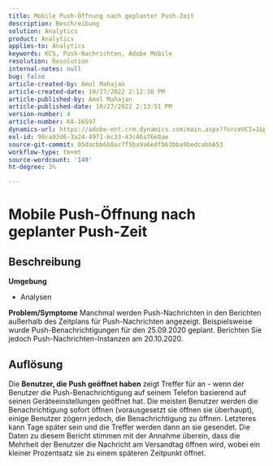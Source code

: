 ```yaml
---
title: Mobile Push-Öffnung nach geplanter Push-Zeit
description: Beschreibung
solution: Analytics
product: Analytics
applies-to: Analytics
keywords: KCS, Push-Nachrichten, Adobe Mobile
resolution: Resolution
internal-notes: null
bug: false
article-created-by: Amol Mahajan
article-created-date: 10/27/2022 2:12:30 PM
article-published-by: Amol Mahajan
article-published-date: 10/27/2022 2:13:51 PM
version-number: 4
article-number: KA-16597
dynamics-url: https://adobe-ent.crm.dynamics.com/main.aspx?forceUCI=1&pagetype=entityrecord&etn=knowledgearticle&id=776f6962-0156-ed11-bba2-6045bd006793
exl-id: 90ca93d6-3a24-4971-bc33-43c46a76e8ae
source-git-commit: 05dacbb6b8ac7f5ba9a6edfb63bba9bedcabb653
workflow-type: tm+mt
source-wordcount: '149'
ht-degree: 3%

---
```


# Mobile Push-Öffnung nach geplanter Push-Zeit

## Beschreibung

<b>Umgebung</b>
- Analysen

<b>Problem/Symptome</b>
Manchmal werden Push-Nachrichten in den Berichten außerhalb des Zeitplans für Push-Nachrichten angezeigt. Beispielsweise wurde Push-Benachrichtigungen für den 25.09.2020 geplant. Berichten Sie jedoch Push-Nachrichten-Instanzen am 20.10.2020.


## Auflösung


Die <b>Benutzer, die Push geöffnet haben</b> zeigt Treffer für an - wenn der Benutzer die Push-Benachrichtigung auf seinem Telefon basierend auf seinen Geräteeinstellungen geöffnet hat. Die meisten Benutzer werden die Benachrichtigung sofort öffnen (vorausgesetzt sie öffnen sie überhaupt), einige Benutzer zögern jedoch, die Benachrichtigung zu öffnen. Letzteres kann Tage später sein und die Treffer werden dann an sie gesendet. Die Daten zu diesem Bericht stimmen mit der Annahme überein, dass die Mehrheit der Benutzer die Nachricht am Versandtag öffnen wird, wobei ein kleiner Prozentsatz sie zu einem späteren Zeitpunkt öffnet.
